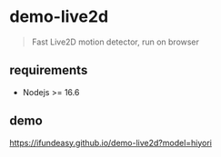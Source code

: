 # demo-live2d
> Fast Live2D motion detector, run on browser

## requirements
* Nodejs >= 16.6

## demo
https://ifundeasy.github.io/demo-live2d?model=hiyori